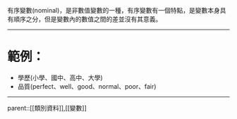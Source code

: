 有序變數(nominal)，是非數值變數的一種，有序變數有一個特點，是變數本身具有順序之分，但是變數內的數值之間的差並沒有其意義。
- - -
# 範例：
- 學歷(小學、國中、高中、大學)
- 品質(perfect、well、good、normal、poor、fair)
- - -
parent::[[類別資料]],[[變數]]